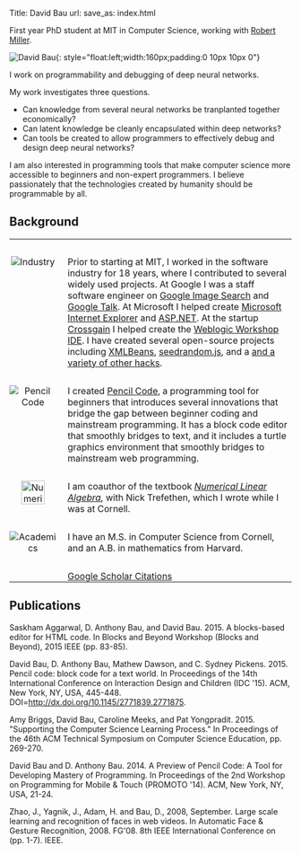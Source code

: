 Title: David Bau
url:
save_as: index.html

<style>
/* Fix bullets. From http://stackoverflow.com/a/11904121/265298 */
.body ul {
    list-style: outside disc;
    margin-left: 2em;
}
.body ul li {
    position: relative;
    left: 2em;
    padding-right: 2em;    
}
.projects td {
    vertical-align: top;
    padding: 30px 0 0 0;
}
.projects td:nth-child(1) {
    width: 84px;
    text-align: center;
    padding: 30px 20px 0 0;
}
.projects td p {
    padding-top: 12px;
}
</style>

First year PhD student at MIT in Computer Science, working with
[Robert Miller](http://people.csail.mit.edu/rcm/).

![David Bau](img/davidbau.jpg){: style="float:left;width:160px;padding:0 10px 10px 0"}

I work on programmability and debugging of deep neural networks.

My work investigates three questions.

* Can knowledge from several neural networks be tranplanted together
  economically?
* Can latent knowledge be cleanly encapsulated within deep networks?
* Can tools be created to allow programmers to effectively debug and design
  deep neural networks?

I am also interested in programming tools that make computer science
more accessible to beginners and non-expert programmers. I believe
passionately that the technologies created by humanity should be
programmable by all.

## Background

<table class="projects">
<tr>
<td>
<img alt="Industry" src="img/industry.png">
</td>
<td>
Prior to starting at MIT, I worked in the software industry for 18 years,
where I contributed to several widely used projects.  At Google I was
a staff software engineer on
<a href="https://www.google.com/search?tbm=isch&q=bieber+haircut">Google Image Search</a>
and <a href="https://hangouts.google.com/">Google Talk</a>.
At Microsoft I helped create
<a href="https://en.wikipedia.org/wiki/Internet_Explorer_4">Microsoft Internet Explorer</a>
and <a href="https://en.wikipedia.org/wiki/ASP.NET">ASP.NET</a>.
At the startup
<a href="https://en.wikipedia.org/wiki/Crossgain">Crossgain</a>
I helped create the
<a href="http://docs.oracle.com/cd/E13214_01/wli/docs81/overview/1intro.html">Weblogic Workshop IDE</a>.
I have created several open-source projects including
<a href="https://en.wikipedia.org/wiki/XMLBeans">XMLBeans</a>,
<a href="https://github.com/davidbau/seedrandom">seedrandom.js</a>,
and a <a href="http://davidbau.com/about/hacks.html">and a variety of other hacks</a>.
</td>
</tr>
<tr>
<td>
<img alt="Pencil Code" src="img/dpencil-128.png">
</td>
<td>
I created <a href="http://pencilcode.net/">Pencil Code</a>, a programming tool
for beginners that introduces several innovations that
bridge the gap between beginner coding and mainstream programming.
It has a block code editor that smoothly bridges to text, and it
includes a turtle graphics environment that smoothly bridges to
mainstream web programming.
</td>
</tr>
<tr>
<td style="max-width: 64px">
<img alt="Numerical Linear Algebra" src="img/nlabook.jpg" width="42">
</td>
<td>
I am coauthor of the textbook
<a href="http://www.amazon.com/Numerical-Linear-Algebra-Lloyd-Trefethen/dp/0898713617"><em>Numerical Linear Algebra</em></a>,
with Nick Trefethen, which I wrote while I was at Cornell.
</td>
</tr>
<tr>
<td>
<img alt="Academics" src="img/gradhat.png">
</td>
<td>
I have an M.S. in Computer Science
from Cornell, and an A.B. in mathematics from Harvard.
</td>
</tr>
<tr>
<td>
</td>
<td>
<a href="https://scholar.google.com/citations?hl=en&user=CYI6cKgAAAAJ">Google Scholar Citations</a>
</td>
</tr>
</table>

## Publications

Saskham Aggarwal, D. Anthony Bau, and David Bau. 2015. A blocks-based editor for HTML code. In Blocks and Beyond Workshop (Blocks and Beyond), 2015 IEEE (pp. 83-85).

David Bau, D. Anthony Bau, Mathew Dawson, and C. Sydney Pickens. 2015. Pencil code: block code for a text world. In Proceedings of the 14th International Conference on Interaction Design and Children (IDC '15). ACM, New York, NY, USA, 445-448. DOI=http://dx.doi.org/10.1145/2771839.2771875.

Amy Briggs, David Bau, Caroline Meeks, and Pat Yongpradit. 2015. "Supporting the Computer Science Learning Process." In Proceedings of the 46th ACM Technical Symposium on Computer Science Education, pp. 269-270.

David Bau and D. Anthony Bau. 2014. A Preview of Pencil Code: A Tool for Developing Mastery of Programming. In Proceedings of the 2nd Workshop on Programming for Mobile & Touch (PROMOTO '14). ACM, New York, NY, USA, 21-24.

Zhao, J., Yagnik, J., Adam, H. and Bau, D., 2008, September. Large scale learning and recognition of faces in web videos. In Automatic Face & Gesture Recognition, 2008. FG'08. 8th IEEE International Conference on (pp. 1-7). IEEE.

